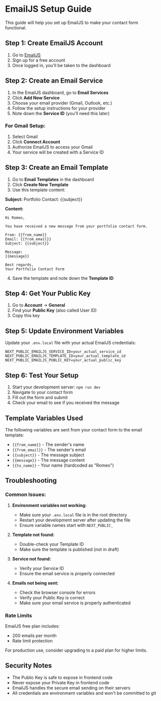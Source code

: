 # EmailJS Setup Guide

This guide will help you set up EmailJS to make your contact form functional.

## Step 1: Create EmailJS Account

1. Go to [EmailJS](https://www.emailjs.com/)
2. Sign up for a free account
3. Once logged in, you'll be taken to the dashboard

## Step 2: Create an Email Service

1. In the EmailJS dashboard, go to **Email Services**
2. Click **Add New Service**
3. Choose your email provider (Gmail, Outlook, etc.)
4. Follow the setup instructions for your provider
5. Note down the **Service ID** (you'll need this later)

### For Gmail Setup:
1. Select Gmail
2. Click **Connect Account**
3. Authorize EmailJS to access your Gmail
4. Your service will be created with a Service ID

## Step 3: Create an Email Template

1. Go to **Email Templates** in the dashboard
2. Click **Create New Template**
3. Use this template content:

**Subject:** Portfolio Contact: {{subject}}

**Content:**
```
Hi Romeo,

You have received a new message from your portfolio contact form.

From: {{from_name}}
Email: {{from_email}}
Subject: {{subject}}

Message:
{{message}}

Best regards,
Your Portfolio Contact Form
```

4. Save the template and note down the **Template ID**

## Step 4: Get Your Public Key

1. Go to **Account** → **General**
2. Find your **Public Key** (also called User ID)
3. Copy this key

## Step 5: Update Environment Variables

Update your `.env.local` file with your actual EmailJS credentials:

```env
NEXT_PUBLIC_EMAILJS_SERVICE_ID=your_actual_service_id
NEXT_PUBLIC_EMAILJS_TEMPLATE_ID=your_actual_template_id
NEXT_PUBLIC_EMAILJS_PUBLIC_KEY=your_actual_public_key
```

## Step 6: Test Your Setup

1. Start your development server: `npm run dev`
2. Navigate to your contact form
3. Fill out the form and submit
4. Check your email to see if you received the message

## Template Variables Used

The following variables are sent from your contact form to the email template:

- `{{from_name}}` - The sender's name
- `{{from_email}}` - The sender's email
- `{{subject}}` - The message subject
- `{{message}}` - The message content
- `{{to_name}}` - Your name (hardcoded as "Romeo")

## Troubleshooting

### Common Issues:

1. **Environment variables not working:**
   - Make sure your `.env.local` file is in the root directory
   - Restart your development server after updating the file
   - Ensure variable names start with `NEXT_PUBLIC_`

2. **Template not found:**
   - Double-check your Template ID
   - Make sure the template is published (not in draft)

3. **Service not found:**
   - Verify your Service ID
   - Ensure the email service is properly connected

4. **Emails not being sent:**
   - Check the browser console for errors
   - Verify your Public Key is correct
   - Make sure your email service is properly authenticated

### Rate Limits

EmailJS free plan includes:
- 200 emails per month
- Rate limit protection

For production use, consider upgrading to a paid plan for higher limits.

## Security Notes

- The Public Key is safe to expose in frontend code
- Never expose your Private Key in frontend code
- EmailJS handles the secure email sending on their servers
- All credentials are environment variables and won't be committed to git
